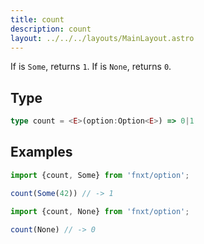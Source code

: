 ```yaml
---
title: count
description: count
layout: ../../../layouts/MainLayout.astro
---
```

If is `Some`, returns `1`.
If is `None`, returns `0`.
## Type
```ts
type count = <E>(option:Option<E>) => 0|1
```

## Examples
```ts
import {count, Some} from 'fnxt/option';

count(Some(42)) // -> 1
```

```ts
import {count, None} from 'fnxt/option';

count(None) // -> 0
```
